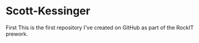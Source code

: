 Scott-Kessinger
===============

First
This is the first repository I've created on GitHub as part of the RockIT prework.
